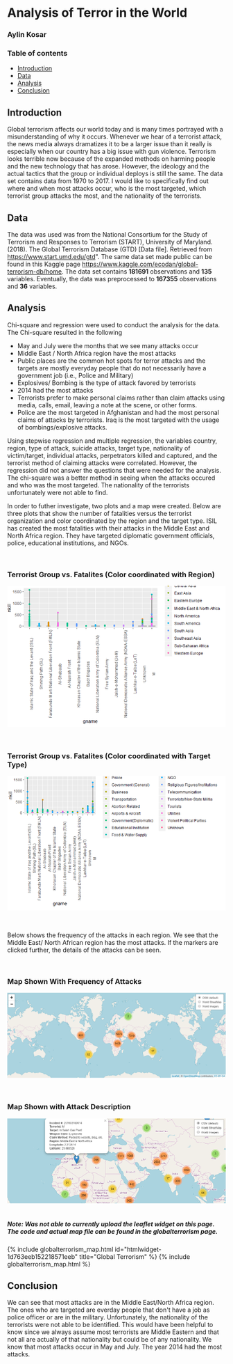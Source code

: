 # Analysis of Terror in the World
### Aylin Kosar

### Table of contents

- [Introduction](#Introduction)
- [Data](#Data)
- [Analysis](#Analysis)
- [Conclusion](#Conclusion)


## Introduction

Global terrorism affects our world today and is many times portrayed with a misunderstanding of why it occurs. Whenever we hear of a terrorist attack, the news media always dramatizes it to be a larger issue than it really is especially when our country has a big issue with gun violence. Terrorism looks terrible now because of the expanded methods on harming people and the new technology that has arose. However, the ideology and the actual tactics that the group or individual deploys is still the same. The data set contains data from 1970 to 2017. I would like to specifically find out where and when most attacks occur, who is the most targeted, which terrorist group attacks the most, and the nationality of the terrorists. 


## Data 

The data was used was from the National Consortium for the Study of Terrorism and Responses to Terrorism (START), University of Maryland. (2018). The Global Terrorism Database (GTD) [Data file]. Retrieved from https://www.start.umd.edu/gtd". The same data set made public can be found in this Kaggle page https://www.kaggle.com/ecodan/global-terrorism-db/home. The data set contains **181691** observations and **135** variables. Eventually, the data was preprocessed to **167355** observations and **36** variables. 

## Analysis

Chi-square and regression were used to conduct the analysis for the data. The Chi-square resulted in the following

+ May and July were the months that we see many attacks occur
+ Middle East / North Africa region have the most attacks
+ Public places are the common hot spots for terror attacks and the targets are mostly everyday people that do not necessarily have a government job (i.e., Police and   Military)
+ Explosives/ Bombing is the type of attack favored by terrorists
+ 2014 had the most attacks
+ Terrorists prefer to make personal claims rather than claim attacks using media, calls, email, leaving a note at the scene, or other     forms.
+ Police are the most targeted in Afghanistan and had the most personal claims of attacks by terrorists. Iraq is the most targeted with the usage of bombings/explosive attacks.

Using stepwise regression and multiple regression, the variables country, region, type of attack, suicide attacks, target type, nationality of victim/target, individual attacks, perpetrators killed and captured, and the terrorist method of claiming attacks were correlated. However, the regression did not answer the questions that were needed for the analysis. The chi-square was a better method in seeing when the attacks occured and who was the most targeted. The nationality of the terrorists unfortunately were not able to find.

In order to futher investigate, two plots and a map were created. Below are three plots that show the number of fatalities versus the terrorist organization and color coordinated by the region and the target type. ISIL has created the most fatalities with their attacks in the Middle East and North Africa region. They have targeted diplomatic government officials, police, educational institutions, and NGOs.

&nbsp;&nbsp;
### Terrorist Group vs. Fatalites  (Color coordinated with Region)
![Plot 1](Plot%201.PNG)

&nbsp;&nbsp;
### Terrorist Group vs. Fatalites  (Color coordinated with Target Type)

![plot2](plot2.PNG)

&nbsp;&nbsp;

Below shows the frequency of the attacks in each region. We see that the Middle East/ North African region has the most attacks. If the markers are clicked further, the details of the attacks can be seen. 

&nbsp;&nbsp;
### Map Shown With Frequency of Attacks
![Map 1](Map%201.PNG)

&nbsp;&nbsp;
### Map Shown with Attack Description
![Map2](Map2.PNG)
&nbsp;&nbsp;

##### Note: Was not able to currently upload the leaflet widget on this page. The code and actual map file can be found in the globalterrorism page.

{% include globalterrorism_map.html id="htmlwidget-1d763eeb152218571eeb" title="Global Terrorism" %} 
{% include globalterrorism_map.html %}
## Conclusion 

We can see that most attacks are in the Middle East/North Africa region. The ones who are targeted are everday people that don't have a job as police officer or are in the military. Unfortunately, the nationality of the terrorists were not able to be identified. This would have been helpful to know since we always assume most terrorists are Middle Eastern and that not all are actually of that nationality but could be of any nationality. We know that most attacks occur in May and July. The year 2014 had the most attacks.
 



 
